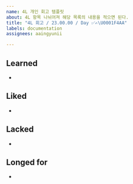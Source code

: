 ```yaml
---
name: 4L 개인 회고 템플릿
about: 4L 항목 나뉘어져 해당 목록의 내용을 적으면 된다.
title: "4L 회고 / 23.00.00 / Day ✅✍️\U0001F4AA"
labels: documentation
assignees: aaingyunii

---
```


## Learned

- 

## Liked

- 


## Lacked

- 

## Longed for

-
